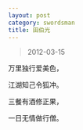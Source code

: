 ```yaml
---
layout: post
category: swordsman
title: 田伯光
---
```


> 2012-03-15

万里独行爱美色，

江湖知己令狐冲。

三餐有酒修正果，

一日无情做行僧。